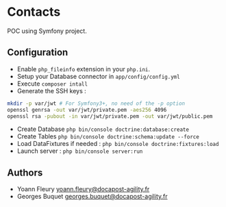 # Contacts

POC using Symfony project.

## Configuration

* Enable `php_fileinfo` extension in your `php.ini`.
* Setup your Database connector in `app/config/config.yml`
* Execute `composer intall`
* Generate the SSH keys :

```bash
mkdir -p var/jwt # For Symfony3+, no need of the -p option
openssl genrsa -out var/jwt/private.pem -aes256 4096
openssl rsa -pubout -in var/jwt/private.pem -out var/jwt/public.pem
```

* Create Database `php bin/console doctrine:database:create`
* Create Tables `php bin/console doctrine:schema:update --force`
* Load DataFixtures if needed : `php bin/console doctrine:fixtures:load`
* Launch server : `php bin/console server:run`

## Authors

* Yoann Fleury <yoann.fleury@docapost-agility.fr>
* Georges Buquet <georges.buquet@docapost-agility.fr>

